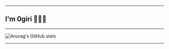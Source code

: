 ***
## I'm 0giri 👨🏻‍💻
***

![Anurag's GitHub stats](https://github-readme-stats.vercel.app/api?username=0giri&show_icons=true&theme=onedark)
***
